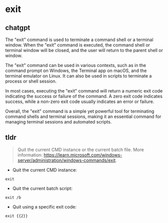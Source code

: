 # exit 
## chatgpt 
The "exit" command is used to terminate a command shell or a terminal window. When the "exit" command is executed, the command shell or terminal window will be closed, and the user will return to the parent shell or window.

The "exit" command can be used in various contexts, such as in the command prompt on Windows, the Terminal app on macOS, and the terminal emulator on Linux. It can also be used in scripts to terminate a process or shell session.

In most cases, executing the "exit" command will return a numeric exit code indicating the success or failure of the command. A zero exit code indicates success, while a non-zero exit code usually indicates an error or failure.

Overall, the "exit" command is a simple yet powerful tool for terminating command shells and terminal sessions, making it an essential command for managing terminal sessions and automated scripts. 

## tldr 
 
> Quit the current CMD instance or the current batch file.
> More information: <https://learn.microsoft.com/windows-server/administration/windows-commands/exit>.

- Quit the current CMD instance:

`exit`

- Quit the current batch script:

`exit /b`

- Quit using a specific exit code:

`exit {{2}}`
